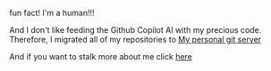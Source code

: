 fun fact! I'm a human!!!

And I don't like feeding the Github Copilot AI with my precious code. Therefore, I migrated all of my repositories to 
[My personal git server](http://git.aranroig.com/BinarySandia04)

And if you want to stalk more about me click [here](https://aranroig.com)

